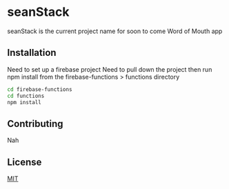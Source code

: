 # seanStack

seanStack is the current project name for soon to come Word of Mouth app

## Installation

Need to set up a firebase project
Need to pull down the project then run npm install from the firebase-functions > functions directory

```bash
cd firebase-functions
cd functions
npm install
```


## Contributing
Nah

## License
[MIT](https://choosealicense.com/licenses/mit/)